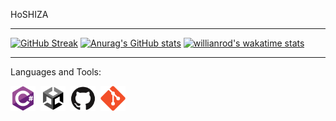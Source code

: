 HoSHIZA

---

[![GitHub Streak](https://streak-stats.demolab.com?user=HoSHIZA&theme=dracula)](https://git.io/streak-stats)
[![Anurag's GitHub stats](https://github-readme-stats.vercel.app/api?username=HoSHIZA&theme=dracula&count_private=true&show_icons=true)](https://github.com/anuraghazra/github-readme-stats)
[![willianrod's wakatime stats](https://github-readme-stats.vercel.app/api/wakatime?username=@HoSHIZA&theme=dracula)](https://wakatime.com/@HoSHIZA)

---

Languages and Tools:
<div>
  <img src="https://github.com/devicons/devicon/blob/master/icons/csharp/csharp-original.svg" title="C#" alt="C#" width="40" height="40"/>&nbsp;
  <img src="https://github.com/devicons/devicon/blob/master/icons/unity/unity-original.svg" title="C#" alt="C#" width="40" height="40"/>&nbsp;
  <img src="https://github.com/devicons/devicon/blob/master/icons/github/github-original.svg" title="C#" alt="C#" width="40" height="40"/>&nbsp;
  <img src="https://github.com/devicons/devicon/blob/master/icons/git/git-original.svg" title="C#" alt="C#" width="40" height="40"/>&nbsp;
</div>
